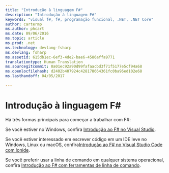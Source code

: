 ```yaml
---
title: "Introdução à linguagem F#"
description: "Introdução à linguagem F#"
keywords: "visual f#, f#, programação funcional, .NET, .NET Core"
author: cartermp
ms.author: phcart
ms.date: 09/06/2016
ms.topic: article
ms.prod: .net
ms.technology: devlang-fsharp
ms.devlang: fsharp
ms.assetid: 615db1ec-6ef3-4de2-bae6-4586affa9771
translationtype: Human Translation
ms.sourcegitcommit: 0a01ec92a90d99fafaacbd3f71f5177e5cf94a68
ms.openlocfilehash: d2402b407924c428178664361fc0ba96ed102e68
ms.lasthandoff: 04/05/2017

---
```


# <a name="getting-started-with-f"></a>Introdução à linguagem F# #

Há três formas principais para começar a trabalhar com F#:

Se você estiver no Windows, confira [Introdução ao F# no Visual Studio](getting-started-visual-studio.md).

Se você estiver interessado em escrever código em um IDE leve no Windows, Linux ou macOS, confira[Introdução ao F# no Visual Studio Code com Ionide](getting-started-vscode.md).

Se você preferir usar a linha de comando em qualquer sistema operacional, confira [Introdução ao F# com ferramentas de linha de comando](getting-started-command-line.md).

